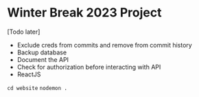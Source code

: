 # Winter Break 2023 Project

[Todo later]

- Exclude creds from commits and remove from commit history
- Backup database
- Document the API
- Check for authorization before interacting with API
- ReactJS

`cd website`
`nodemon .`